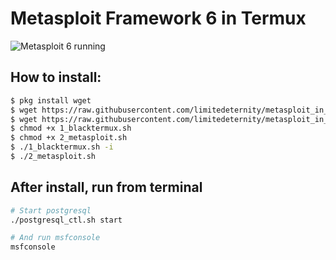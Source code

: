 # Metasploit Framework 6 in Termux

![Metasploit 6 running](https://i.imgur.com/yLFQhvP.png)

## How to install:
```bash
$ pkg install wget
$ wget https://raw.githubusercontent.com/limitedeternity/metasploit_in_termux/master/1_blacktermux.sh
$ wget https://raw.githubusercontent.com/limitedeternity/metasploit_in_termux/master/2_metasploit.sh
$ chmod +x 1_blacktermux.sh
$ chmod +x 2_metasploit.sh
$ ./1_blacktermux.sh -i
$ ./2_metasploit.sh
```
## After install, run from terminal
```bash
# Start postgresql
./postgresql_ctl.sh start

# And run msfconsole
msfconsole
```
